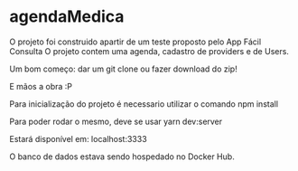 # agendaMedica

O projeto foi construido apartir de um teste proposto pelo App Fácil Consulta
O projeto contem uma agenda, cadastro de providers e de Users.

Um bom começo: dar um git clone ou fazer download do zip!

E mãos a obra :P 

Para inicialização do projeto é necessario utilizar o comando
  npm install
  
Para poder rodar o mesmo, deve se usar
  yarn dev:server
  
Estará disponível em:
  localhost:3333
 
O banco de dados estava sendo hospedado no Docker Hub. 

